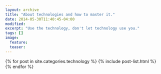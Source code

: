 ```yaml
---
layout: archive
title: "About technologies and how to master it."
date: 2014-05-30T11:40:45-04:00
modified:
excerpt: "Use the technology, don't let technology use you."
tags: []
image:
  feature:
  teaser:
---
```


<div class="tiles">
{% for post in site.categories.technology %}
  {% include post-list.html %}
{% endfor %}
</div><!-- /.tiles -->